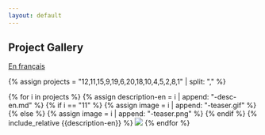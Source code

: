```yaml
---
layout: default
---
```


## Project Gallery

[En français](./index-fr.html)

{% assign projects = "12,11,15,9,19,6,20,18,10,4,5,2,8,1" | split: "," %}

{% for i in projects %}
  {% assign description-en = i | append: "-desc-en.md" %}
  {% if i == "11" %}
    {% assign image = i | append: "-teaser.gif" %}
  {% else %}
    {% assign image = i | append: "-teaser.png" %}
  {% endif %}
  {% include_relative {{description-en}} %}
  ![]({{image}})
{% endfor %}
